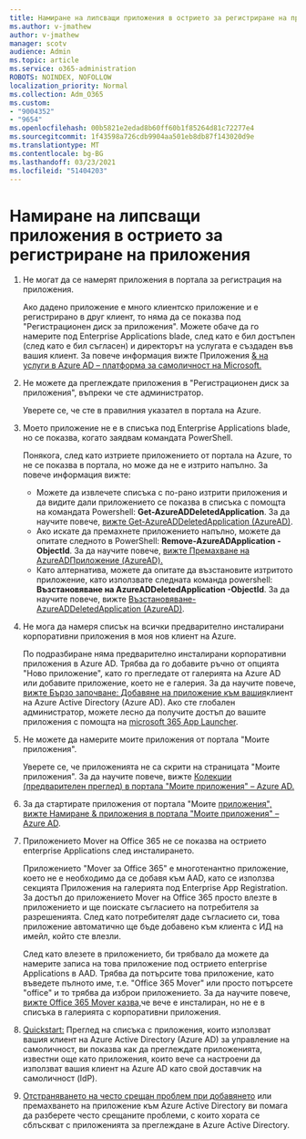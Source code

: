 ```yaml
---
title: Намиране на липсващи приложения в острието за регистриране на приложения
ms.author: v-jmathew
author: v-jmathew
manager: scotv
audience: Admin
ms.topic: article
ms.service: o365-administration
ROBOTS: NOINDEX, NOFOLLOW
localization_priority: Normal
ms.collection: Adm_O365
ms.custom:
- "9004352"
- "9654"
ms.openlocfilehash: 00b5821e2edad8b60ff60b1f85264d81c72277e4
ms.sourcegitcommit: 1f43598a726cdb9904aa501eb8db87f143020d9e
ms.translationtype: MT
ms.contentlocale: bg-BG
ms.lasthandoff: 03/23/2021
ms.locfileid: "51404203"
---
```

# <a name="find-missing-applications-on-app-registration-blade"></a>Намиране на липсващи приложения в острието за регистриране на приложения

1. Не могат да се намерят приложения в портала за регистрация на приложения.

    Ако дадено приложение е много клиентско приложение и е регистрирано в друг клиент, то няма да се показва под "Регистрационен диск за приложения". Можете обаче да го намерите под Enterprise Applications blade, след като е бил достъпен (след като е бил съгласен) и директорът на услугата е създаден във вашия клиент. За повече информация вижте Приложения [& на услуги в Azure AD – платформа за самоличност на Microsoft.](https://docs.microsoft.com/azure/active-directory/develop/app-objects-and-service-principals)
2. Не можете да преглеждате приложения в "Регистрационен диск за приложения", въпреки че сте администратор.

    Уверете се, че сте в правилния указател в портала на Azure.
3. Моето приложение не е в списъка под Enterprise Applications blade, но се показва, когато заядвам командата PowerShell.

    Понякога, след като изтриете приложението от портала на Azure, то не се показва в портала, но може да не е изтрито напълно. За повече информация вижте:
    - Можете да извлечете списъка с по-рано изтрити приложения и да видите дали приложението се показва в списъка с помощта на командата Powershell: **Get-AzureADDeletedApplication**. За да научите повече, [вижте Get-AzureADDeletedApplication (AzureAD)](https://docs.microsoft.com/powershell/module/azuread/get-azureaddeletedapplication).
    - Ако искате да премахнете приложението напълно, можете да опитате следното в PowerShell: **Remove-AzureADApplication -ObjectId**. За да научите повече, [вижте Премахване на AzureADПриложение (AzureAD).](https://docs.microsoft.com/powershell/module/azuread/remove-azureadapplication)
    - Като алтернатива, можете да опитате да възстановите изтритото приложение, като използвате следната команда powershell: **Възстановяване на AzureADDeletedApplication -ObjectId**. За да научите повече, вижте [Възстановяване-AzureADDeletedApplication (AzureAD)](https://docs.microsoft.com/powershell/module/azuread/restore-azureaddeletedapplication).
4. Не мога да намеря списък на всички предварително инсталирани корпоративни приложения в моя нов клиент на Azure.

    По подразбиране няма предварително инсталирани корпоративни приложения в Azure AD. Трябва да го добавите ръчно от опцията "Ново приложение", като го прегледате от галерията на Azure AD или добавите приложение, което не е галерия. За да научите повече, [вижте Бързо започване: Добавяне на приложение към вашия](https://docs.microsoft.com/azure/active-directory/manage-apps/add-application-portal)клиент на Azure Active Directory (Azure AD).
    Ако сте глобален администратор, можете лесно да получите достъп до вашите приложения с помощта на [microsoft 365 App Launcher](https://docs.microsoft.com/microsoft-365/admin/manage/customize-the-app-launcher).
5. Не можете да намерите моите приложения от портала "Моите приложения".

    Уверете се, че приложенията не са скрити на страницата "Моите приложения". За да научите повече, вижте [Колекции (предварителен преглед) в портала "Моите приложения" – Azure AD.](https://docs.microsoft.com/azure/active-directory/user-help/my-apps-portal-user-collections)
6. За да стартирате приложения от портала "Моите [приложения", вижте Намиране & приложения в портала "Моите приложения" – Azure AD](https://docs.microsoft.com/azure/active-directory/user-help/my-apps-portal-end-user-access).
7. Приложението Mover на Office 365 не се показва на острието enterprise Applications след инсталирането.

    Приложението "Mover за Office 365" е многотенантно приложение, което не е необходимо да се добавя към AAD, като се използва секцията Приложения на галерията под Enterprise App Registration. За достъп до приложението Mover на Office 365 просто влезте в приложението и ще поискате съгласието на потребителя за разрешенията. След като потребителят даде съгласието си, това приложение автоматично ще бъде добавено към клиента с ИД на имейл, който сте влезли.

    След като влезете в приложението, би трябвало да можете да намерите записа на това приложение под острието enterprise Applications в AAD. Трябва да потърсите това приложение, като въведете пълното име, т.е. "Office 365 Mover" или просто потърсете "office" и то трябва да изброи приложението. За да научите повече, [вижте Office 365 Mover казва,](https://docs.microsoft.com/answers/questions/30186/office-365-mover-says-its-already-installed-but-it.html)че вече е инсталиран, но не е в списъка в галерията с корпоративни приложения.
8. [Quickstart:](https://docs.microsoft.com/azure/active-directory/manage-apps/view-applications-portal) Преглед на списъка с приложения, които използват вашия клиент на Azure Active Directory (Azure AD) за управление на самоличност, ви показва как да преглеждате приложенията, известни още като приложения, които вече са настроени да използват вашия клиент на Azure AD като свой доставчик на самоличност (IdP).
9. [Отстраняването на често срещан проблем при добавянето](https://docs.microsoft.com/azure/active-directory/manage-apps/troubleshoot-adding-apps) или премахването на приложение към Azure Active Directory ви помага да разберете често срещаните проблеми, с които хората се сблъскват с приложенията за преглеждане в Azure Active Directory.
